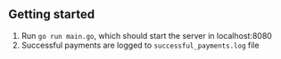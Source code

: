 ## Getting started

1. Run `go run main.go`, which should start the server in localhost:8080
1. Successful payments are logged to `successful_payments.log` file